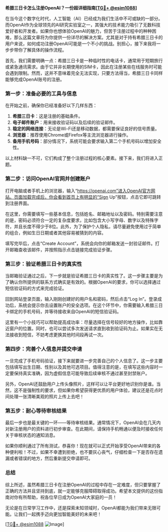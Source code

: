 **希腊三日卡怎么注册OpenAI？一份超详细指南[[TG💪+ @esim1088](https://t.me/s/esim1088)]**

在当今这个数字化时代，人工智能（AI）已经成为我们生活中不可或缺的一部分。而OpenAI作为全球领先的AI研究实验室之一，其强大的技术能力吸引了无数科技爱好者和开发者。如果你也想体验OpenAI的魅力，但苦于注册过程中的种种困难，那么这篇文章将为你提供一份详尽的解决方案。尤其是对于持有希腊三日卡的用户来说，如何成功注册OpenAI可能是一个不小的挑战。别担心，接下来我将一步步带你了解具体的操作流程。

首先，我们需要明确一点：希腊三日卡是一种临时性的电话卡，通常用于短期旅行或紧急通讯需求。由于它并非长期使用的SIM卡，因此在注册某些在线服务时可能会遇到限制。然而，这并不意味着完全无法实现，只要方法得当，希腊三日卡同样能够完成OpenAI账号的注册。

### **第一步：准备必要的工具与信息**

在开始之前，确保你已经准备好以下几样东西：

1. **希腊三日卡**：这是注册的基础条件。
2. **电子邮件账户**：用来接收验证码以及后续的验证邮件。
3. **稳定的网络连接**：无论是Wi-Fi还是移动数据，都需要保证良好的信号质量。
4. **浏览器**：推荐使用Chrome或Firefox等主流浏览器进行操作。
5. **备用手机号码**：部分情况下，系统可能会要求输入第二个手机号码以增加安全性。

以上材料缺一不可，它们构成了整个注册过程的核心要素。接下来，我们将进入正题。

### **第二步：访问OpenAI官网并创建账户**

打开电脑或者手机上的浏览器，输入“https://openai.com”进入OpenAI官方网站。页面加载完成后，你会看到首页上有明显的“Sign Up”按钮，点击它即可跳转到注册界面。

在这里，你需要填写一些基本信息，包括姓名、邮箱地址以及密码。特别需要注意的是，密码必须符合一定的复杂度要求，比如包含大小写字母、数字以及特殊字符，并且长度不得少于8位。此外，为了保护个人隐私，请尽量避免使用过于简单的组合，例如生日日期或者其他容易被猜到的内容。

填写完毕后，点击“Create Account”，系统会向你的邮箱发送一封验证邮件。打开邮箱查收该邮件，并按照指示点击链接完成验证步骤。

### **第三步：验证希腊三日卡的真实性**

当邮箱验证通过之后，下一步就是验证希腊三日卡的真实性了。这一步骤主要是为了确认你所提供的联系方式确实是有效的。根据OpenAI的要求，你可以选择通过短信验证码的方式来完成验证。

回到网站登录页面，输入刚刚创建好的用户名和密码，然后点击“Log In”。登录成功后，系统会提示你去设置账户的安全选项。在这个环节中，你需要输入希腊三日卡绑定的手机号码，并等待接收来自OpenAI的短信验证码。

这里有一个小技巧可以帮助提高成功率：尽量选择在信号较好的地方操作，比如靠近窗户的位置。同时，也可以尝试多次发送请求直到收到验证码为止。如果实在无法接收到短信，不妨考虑更换其他时间段再试一次。

### **第四步：完善个人信息并提交申请**

一旦完成了手机号码验证，接下来就要进一步完善自己的个人信息了。这一步主要包括填写出生日期、性别以及其他可选项目。值得注意的是，在填写这些内容时一定要保持真实准确，因为虚假信息可能导致后续审核不通过甚至封禁账户。

另外，OpenAI还鼓励用户上传头像照片，这样可以让平台更好地识别你是谁。当然，这不是强制性的要求，但如果你希望获得更优质的用户体验，建议还是花点时间处理一张清晰美观的照片上传上去吧！

### **第五步：耐心等待审核结果**

最后一步也是最关键的一环——等待审核结果。通常情况下，OpenAI会在几天内对新注册用户的资料进行初步审查。在此期间，请保持手机畅通以便及时接收任何关于审核状态的通知消息。

如果你顺利通过了所有测试，恭喜你！现在就可以正式开始享受OpenAI带来的各种便利啦！不过，如果不幸遭到拒绝，也不要灰心丧气，仔细检查一下是否存在遗漏或者错误的地方，然后重新提交申请即可。

### **总结**

综上所述，虽然希腊三日卡在注册OpenAI的过程中存在一定难度，但只要掌握了正确的方法并且坚持到底，就一定能够克服障碍取得成功。希望本文提供的这份指南对你有所帮助，祝各位早日成为OpenAI大家庭的一员！

无论是在日常学习工作中，还是探索未知领域时，OpenAI都能为我们带来无限可能。让我们一起携手迈向更加智能美好的未来吧！

[[TG💪+ @esim1088](https://t.me/s/esim1088) ![Image](https://i.postimg.cc/4NQfJmqS/Snipaste-2025-05-13-00-14-12.png)]